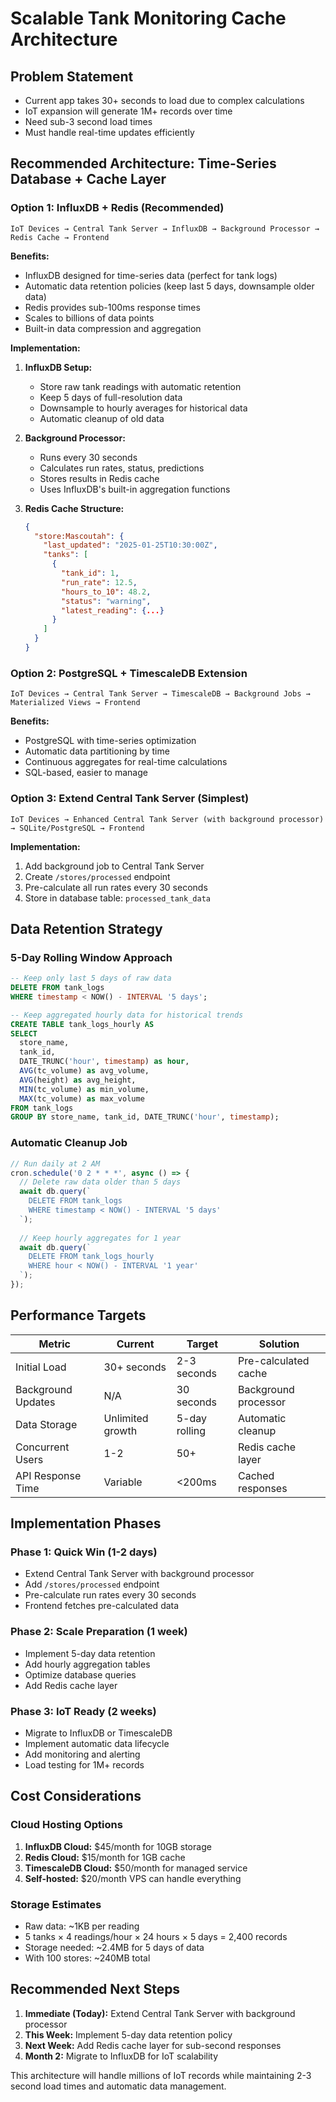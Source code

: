 # Scalable Tank Monitoring Cache Architecture

## Problem Statement
- Current app takes 30+ seconds to load due to complex calculations
- IoT expansion will generate 1M+ records over time
- Need sub-3 second load times
- Must handle real-time updates efficiently

## Recommended Architecture: Time-Series Database + Cache Layer

### Option 1: InfluxDB + Redis (Recommended)
```
IoT Devices → Central Tank Server → InfluxDB → Background Processor → Redis Cache → Frontend
```

**Benefits:**
- InfluxDB designed for time-series data (perfect for tank logs)
- Automatic data retention policies (keep last 5 days, downsample older data)
- Redis provides sub-100ms response times
- Scales to billions of data points
- Built-in data compression and aggregation

**Implementation:**
1. **InfluxDB Setup:**
   - Store raw tank readings with automatic retention
   - Keep 5 days of full-resolution data
   - Downsample to hourly averages for historical data
   - Automatic cleanup of old data

2. **Background Processor:**
   - Runs every 30 seconds
   - Calculates run rates, status, predictions
   - Stores results in Redis cache
   - Uses InfluxDB's built-in aggregation functions

3. **Redis Cache Structure:**
   ```json
   {
     "store:Mascoutah": {
       "last_updated": "2025-01-25T10:30:00Z",
       "tanks": [
         {
           "tank_id": 1,
           "run_rate": 12.5,
           "hours_to_10": 48.2,
           "status": "warning",
           "latest_reading": {...}
         }
       ]
     }
   }
   ```

### Option 2: PostgreSQL + TimescaleDB Extension
```
IoT Devices → Central Tank Server → TimescaleDB → Background Jobs → Materialized Views → Frontend
```

**Benefits:**
- PostgreSQL with time-series optimization
- Automatic data partitioning by time
- Continuous aggregates for real-time calculations
- SQL-based, easier to manage

### Option 3: Extend Central Tank Server (Simplest)
```
IoT Devices → Enhanced Central Tank Server (with background processor) → SQLite/PostgreSQL → Frontend
```

**Implementation:**
1. Add background job to Central Tank Server
2. Create `/stores/processed` endpoint
3. Pre-calculate all run rates every 30 seconds
4. Store in database table: `processed_tank_data`

## Data Retention Strategy

### 5-Day Rolling Window Approach
```sql
-- Keep only last 5 days of raw data
DELETE FROM tank_logs 
WHERE timestamp < NOW() - INTERVAL '5 days';

-- Keep aggregated hourly data for historical trends
CREATE TABLE tank_logs_hourly AS
SELECT 
  store_name,
  tank_id,
  DATE_TRUNC('hour', timestamp) as hour,
  AVG(tc_volume) as avg_volume,
  AVG(height) as avg_height,
  MIN(tc_volume) as min_volume,
  MAX(tc_volume) as max_volume
FROM tank_logs
GROUP BY store_name, tank_id, DATE_TRUNC('hour', timestamp);
```

### Automatic Cleanup Job
```javascript
// Run daily at 2 AM
cron.schedule('0 2 * * *', async () => {
  // Delete raw data older than 5 days
  await db.query(`
    DELETE FROM tank_logs 
    WHERE timestamp < NOW() - INTERVAL '5 days'
  `);
  
  // Keep hourly aggregates for 1 year
  await db.query(`
    DELETE FROM tank_logs_hourly 
    WHERE hour < NOW() - INTERVAL '1 year'
  `);
});
```

## Performance Targets

| Metric | Current | Target | Solution |
|--------|---------|--------|----------|
| Initial Load | 30+ seconds | 2-3 seconds | Pre-calculated cache |
| Background Updates | N/A | 30 seconds | Background processor |
| Data Storage | Unlimited growth | 5-day rolling | Automatic cleanup |
| Concurrent Users | 1-2 | 50+ | Redis cache layer |
| API Response Time | Variable | <200ms | Cached responses |

## Implementation Phases

### Phase 1: Quick Win (1-2 days)
- Extend Central Tank Server with background processor
- Add `/stores/processed` endpoint
- Pre-calculate run rates every 30 seconds
- Frontend fetches pre-calculated data

### Phase 2: Scale Preparation (1 week)
- Implement 5-day data retention
- Add hourly aggregation tables
- Optimize database queries
- Add Redis cache layer

### Phase 3: IoT Ready (2 weeks)
- Migrate to InfluxDB or TimescaleDB
- Implement automatic data lifecycle
- Add monitoring and alerting
- Load testing for 1M+ records

## Cost Considerations

### Cloud Hosting Options
1. **InfluxDB Cloud:** $45/month for 10GB storage
2. **Redis Cloud:** $15/month for 1GB cache
3. **TimescaleDB Cloud:** $50/month for managed service
4. **Self-hosted:** $20/month VPS can handle everything

### Storage Estimates
- Raw data: ~1KB per reading
- 5 tanks × 4 readings/hour × 24 hours × 5 days = 2,400 records
- Storage needed: ~2.4MB for 5 days of data
- With 100 stores: ~240MB total

## Recommended Next Steps

1. **Immediate (Today):** Extend Central Tank Server with background processor
2. **This Week:** Implement 5-day data retention policy
3. **Next Week:** Add Redis cache layer for sub-second responses
4. **Month 2:** Migrate to InfluxDB for IoT scalability

This architecture will handle millions of IoT records while maintaining 2-3 second load times and automatic data management.